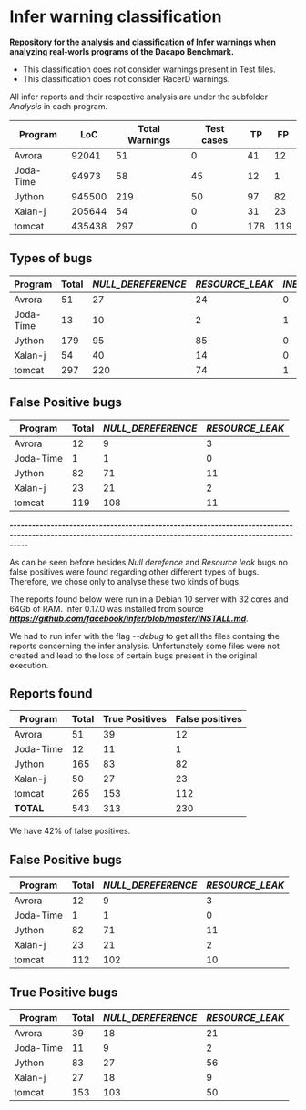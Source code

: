  # Infer warning classification

**Repository for the analysis and classification of Infer warnings when analyzing real-worls programs of the Dacapo Benchmark.**

* This classification does not consider warnings present in Test files. 
* This classification does not consider RacerD warnings.

All infer reports and their respective analysis are under the subfolder *Analysis* in each program.

Program | LoC | Total Warnings | Test cases | TP | FP
------------ | ------------- | -------- |----| ---- | ----| 
Avrora | 92041 | 51 | 0| 41 | 12
Joda-Time | 94973 | 58 | 45 | 12 | 1
Jython | 945500 | 219 | 50 | 97 | 82
Xalan-j| 205644 | 54 | 0 | 31 | 23
tomcat | 435438 | 297 | 0 |178 | 119

## Types of bugs
Program  | Total  | *NULL_DEREFERENCE* | *RESOURCE_LEAK* |  *INEFFICIENT_KEYSET_ITERATOR* | *DEADLOCK*
------------ | ------------- | -------- |----|----|----|
Avrora | 51 | 27 | 24 | 0 | 0 
Joda-Time | 13 | 10 | 2 | 1 | 0
Jython | 179 | 95 | 85 | 0 | ***9665***
Xalan-j| 54 | 40 | 14 | 0 | 0
tomcat | 297 | 220 | 74 | 1 | 2


## False Positive bugs

Program | Total | *NULL_DEREFERENCE* | *RESOURCE_LEAK* | 
------------ | ------------- | -------- | ---- |
Avrora | 12 | 9 | 3 |
Joda-Time | 1 | 1 | 0 |
Jython | 82 | 71 | 11 |
Xalan-j| 23 | 21 | 2| 
tomcat | 119 | 108 | 11 |

**-------------------------------------------------------------------------------------------------------------------------------------------------------------**

As can be seen before besides *Null derefence* and *Resource leak* bugs no false positives were found regarding 
other different types of bugs. Therefore, we chose only to analyse these two kinds of bugs.

The reports found below were run in a  Debian 10 server with 32 cores and 64Gb of RAM.
Infer 0.17.0 was installed from source ***https://github.com/facebook/infer/blob/master/INSTALL.md***.

We had to run infer with the flag *--debug* to get all the files containg the reports concerning the infer analysis.
Unfortunately some files were not created and lead to the loss of certain bugs present in the original execution.

## Reports found
Program  | Total  | True Positives | False positives |  
------------ | ------------- | -------- |----|
Avrora | 51 | 39 | 12 |
Joda-Time | 12 | 11 | 1 |
Jython | 165 | 83 | 82 | 
Xalan-j| 50 | 27 | 23 | 
tomcat | 265 | 153 | 112 |
**TOTAL** | 543 | 313 | 230 |

We have 42% of false positives.


## False Positive bugs
Program | Total | *NULL_DEREFERENCE* | *RESOURCE_LEAK* | 
------------ | ------------- | -------- | ---- |
Avrora | 12 | 9 | 3 |
Joda-Time | 1 | 1 | 0 |
Jython | 82 | 71 | 11 |
Xalan-j| 23 | 21 | 2| 
tomcat | 112 | 102 | 10 |

## True Positive bugs
Program | Total | *NULL_DEREFERENCE* | *RESOURCE_LEAK* | 
------------ | ------------- | -------- | ---- |
Avrora | 39 |18 | 21 |
Joda-Time | 11 | 9 | 2 |
Jython | 83 | 27 | 56 |
Xalan-j| 27 | 18 | 9 | 
tomcat | 153 | 103 | 50 |
